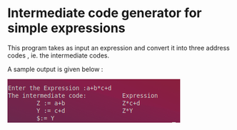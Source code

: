 # Intermediate code generator for simple expressions

This program takes as input an expression and convert it into three address codes , ie. the intermediate codes.

A sample output is given below :

<kbd><img src ="https://github.com/MaheshBabu11/S7-CSE-Compiler-lab-KTU/blob/main/exp8/output.png"></kbd>
